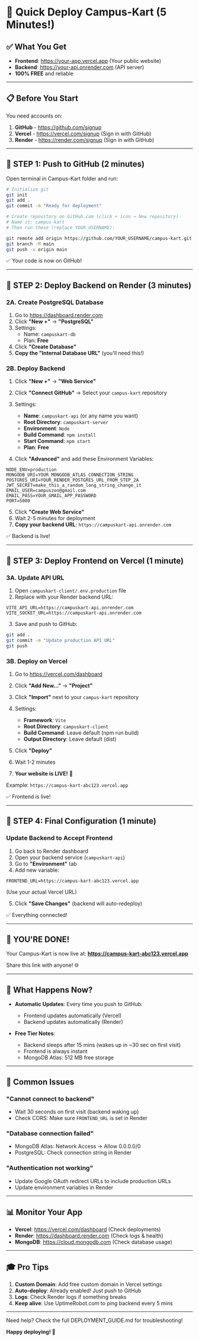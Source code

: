 # 🚀 Quick Deploy Campus-Kart (5 Minutes!)

## ✅ What You Get
- **Frontend**: https://your-app.vercel.app (Your public website)
- **Backend**: https://your-api.onrender.com (API server)
- **100% FREE** and reliable

---

## 📋 Before You Start

You need accounts on:
1. **GitHub** - https://github.com/signup
2. **Vercel** - https://vercel.com/signup (Sign in with GitHub)
3. **Render** - https://render.com/signup (Sign in with GitHub)

---

## 🎯 STEP 1: Push to GitHub (2 minutes)

Open terminal in Campus-Kart folder and run:

```bash
# Initialize git
git init
git add .
git commit -m "Ready for deployment"

# Create repository on GitHub.com (click + icon → New repository)
# Name it: campus-kart
# Then run these (replace YOUR_USERNAME):

git remote add origin https://github.com/YOUR_USERNAME/campus-kart.git
git branch -M main
git push -u origin main
```

✅ Your code is now on GitHub!

---

## 🎯 STEP 2: Deploy Backend on Render (3 minutes)

### 2A. Create PostgreSQL Database
1. Go to https://dashboard.render.com
2. Click **"New +"** → **"PostgreSQL"**
3. Settings:
   - Name: `campuskart-db`
   - Plan: **Free**
4. Click **"Create Database"**
5. **Copy the "Internal Database URL"** (you'll need this!)

### 2B. Deploy Backend
1. Click **"New +"** → **"Web Service"**
2. Click **"Connect GitHub"** → Select your `campus-kart` repository
3. Settings:
   - **Name**: `campuskart-api` (or any name you want)
   - **Root Directory**: `campuskart-server`
   - **Environment**: `Node`
   - **Build Command**: `npm install`
   - **Start Command**: `npm start`
   - **Plan**: **Free**

4. Click **"Advanced"** and add these Environment Variables:

```
NODE_ENV=production
MONGODB_URI=YOUR_MONGODB_ATLAS_CONNECTION_STRING
POSTGRES_URI=YOUR_RENDER_POSTGRES_URL_FROM_STEP_2A
JWT_SECRET=make_this_a_random_long_string_change_it
EMAIL_USER=campuszon@gmail.com
EMAIL_PASS=YOUR_GMAIL_APP_PASSWORD
PORT=5000
```

5. Click **"Create Web Service"**
6. Wait 2-5 minutes for deployment
7. **Copy your backend URL**: `https://campuskart-api.onrender.com`

✅ Backend is live!

---

## 🎯 STEP 3: Deploy Frontend on Vercel (1 minute)

### 3A. Update API URL
1. Open `campuskart-client/.env.production` file
2. Replace with your Render backend URL:
```
VITE_API_URL=https://campuskart-api.onrender.com
VITE_SOCKET_URL=https://campuskart-api.onrender.com
```

3. Save and push to GitHub:
```bash
git add .
git commit -m "Update production API URL"
git push
```

### 3B. Deploy on Vercel
1. Go to https://vercel.com/dashboard
2. Click **"Add New..."** → **"Project"**
3. Click **"Import"** next to your `campus-kart` repository
4. Settings:
   - **Framework**: `Vite`
   - **Root Directory**: `campuskart-client`
   - **Build Command**: Leave default (npm run build)
   - **Output Directory**: Leave default (dist)

5. Click **"Deploy"**
6. Wait 1-2 minutes
7. **Your website is LIVE!** 🎉

Example: `https://campus-kart-abc123.vercel.app`

✅ Frontend is live!

---

## 🎯 STEP 4: Final Configuration (1 minute)

### Update Backend to Accept Frontend
1. Go back to Render dashboard
2. Open your backend service (`campuskart-api`)
3. Go to **"Environment"** tab
4. Add new variable:
```
FRONTEND_URL=https://campus-kart-abc123.vercel.app
```
(Use your actual Vercel URL)

5. Click **"Save Changes"** (backend will auto-redeploy)

✅ Everything connected!

---

## 🎉 YOU'RE DONE!

Your Campus-Kart is now live at:
**https://campus-kart-abc123.vercel.app**

Share this link with anyone! 🌐

---

## 📱 What Happens Now?

- **Automatic Updates**: Every time you push to GitHub:
  - Frontend updates automatically (Vercel)
  - Backend updates automatically (Render)
  
- **Free Tier Notes**:
  - Backend sleeps after 15 mins (wakes up in ~30 sec on first visit)
  - Frontend is always instant
  - MongoDB Atlas: 512 MB free storage

---

## 🔧 Common Issues

### "Cannot connect to backend"
- Wait 30 seconds on first visit (backend waking up)
- Check CORS: Make sure `FRONTEND_URL` is set in Render

### "Database connection failed"
- MongoDB Atlas: Network Access → Allow 0.0.0.0/0
- PostgreSQL: Check connection string in Render

### "Authentication not working"
- Update Google OAuth redirect URLs to include production URLs
- Update environment variables in Render

---

## 📊 Monitor Your App

- **Vercel**: https://vercel.com/dashboard (Check deployments)
- **Render**: https://dashboard.render.com (Check logs & health)
- **MongoDB**: https://cloud.mongodb.com (Check database usage)

---

## 🎓 Pro Tips

1. **Custom Domain**: Add free custom domain in Vercel settings
2. **Auto-deploy**: Already enabled! Just push to GitHub
3. **Logs**: Check Render logs if something breaks
4. **Keep alive**: Use UptimeRobot.com to ping backend every 5 mins

---

Need help? Check the full DEPLOYMENT_GUIDE.md for troubleshooting!

**Happy deploying! 🚀**
